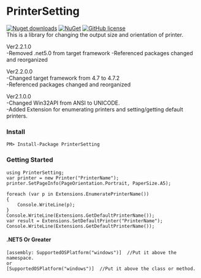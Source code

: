 # PrinterSetting
[![Nuget downloads](https://img.shields.io/nuget/v/PrinterSetting.svg)](https://www.nuget.org/packages/PrinterSetting/)
[![NuGet](https://img.shields.io/nuget/dt/PrinterSetting.svg)](https://github.com/zerodev1200/PrinterSetting)
[![GitHub license](https://img.shields.io/github/license/mashape/apistatus.svg)](https://github.com/zerodev1200/PrinterSetting/blob/master/LICENSE)  
This is a library for changing the output size and orientation of printer.

Ver2.2.1.0  
-Removed .net5.0 from target framework 
-Referenced packages changed and reorganized

Ver2.2.0.0  
-Changed target framework from 4.7 to 4.7.2  
-Referenced packages changed and reorganized

Ver2.1.0.0  
-Changed Win32API from ANSI to UNICODE.  
-Added Extension for enumerating printers and setting/getting default printers.

### Install
```
PM> Install-Package PrinterSetting
```
### Getting Started

```
using PrinterSetting;
var printer = new Printer("PrinterName");
printer.SetPageInfo(PageOrientation.Portrait, PaperSize.A5);

foreach (var p in Extensions.EnumeratePrinterName())
{
    Console.WriteLine(p);
}
Console.WriteLine(Extensions.GetDefaultPrinterName());
var result = Extensions.SetDefaultPrinter("PrinterName");
Console.WriteLine(Extensions.GetDefaultPrinterName());
```

#### .NET5 Or Greater
```
[assembly: SupportedOSPlatform("windows")]  //Put it above the namespace.
or
[SupportedOSPlatform("windows")]  //Put it above the class or method.
```
